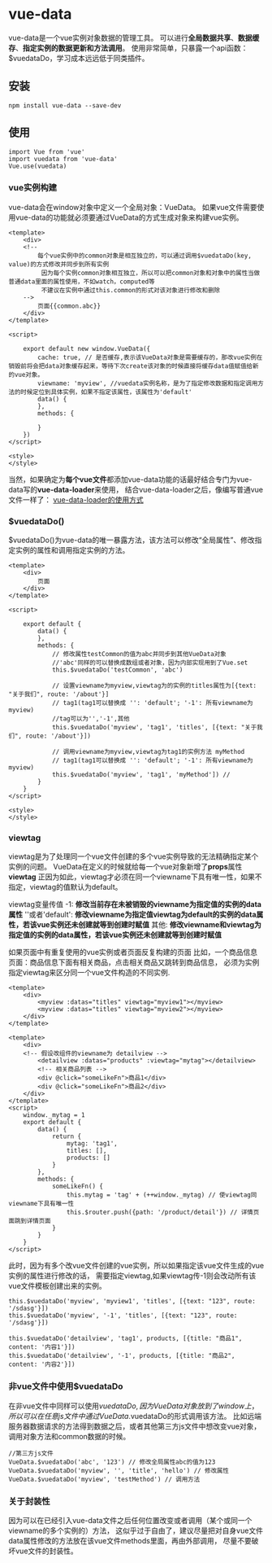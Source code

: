 # vue-data
vue-data是一个vue实例对象数据的管理工具。
可以进行**全局数据共享**、**数据缓存**、**指定实例的数据更新和方法调用**。
使用非常简单，只暴露一个api函数：$vuedataDo，学习成本远远低于同类插件。
## 安装
```
npm install vue-data --save-dev
```
## 使用
```
import Vue from 'vue'
import vuedata from 'vue-data'
Vue.use(vuedata)
```
### vue实例构建
vue-data会在window对象中定义一个全局对象：VueData。
如果vue文件需要使用vue-data的功能就必须要通过VueData的方式生成对象来构建vue实例。
```
<template>
	<div>
	<!-- 
		每个vue实例中的common对象是相互独立的，可以通过调用$vuedataDo(key, value)的方式修改并同步到所有实例
		 因为每个实例common对象相互独立，所以可以把common对象和对象中的属性当做普通data里面的属性使用，不如watch，computed等
		 不建议在实例中通过this.common的形式对该对象进行修改和删除
	-->
		页面{{common.abc}}
	</div>
</template>

<script>
	
	export default new window.VueData({
		cache: true, // 是否缓存,表示该VueData对象是需要缓存的，那改vue实例在销毁前将会把data对象缓存起来，等待下次create该对象的时候直接将缓存data值赋值给新的vue对象。
		viewname: 'myview', //vuedata实例名称，是为了指定修改数据和指定调用方法的时候定位到具体实例，如果不指定该属性，该属性为'default'
		data() {
		},
		methods: {
			
		}
	})
</script>

<style>
</style>
```
当然，如果确定为**每个vue文件**都添加vue-data功能的话最好结合专门为vue-data写的**vue-data-loader**来使用，
结合vue-data-loader之后，像编写普通vue文件一样了：
[vue-data-loader的使用方式](https://github.com/avengang/vue-data-loader/tree/master)
### $vuedataDo()
$vuedataDo()为vue-data的唯一暴露方法，该方法可以修改“全局属性”、修改指定实例的属性和调用指定实例的方法。
```
<template>
	<div>
		页面
	</div>
</template>

<script>
	
	export default {
		data() {
		},
		methods: {
			// 修改属性testCommon的值为abc并同步到其他VueData对象
			//'abc'同样的可以替换成数组或者对象，因为内部实现用到了Vue.set
			this.$vuedataDo('testCommon', 'abc')
			
			// 设置viewname为myview,viewtag为的实例的titles属性为[{text: "关于我们", route: '/about'}]
			// tag1(tag1可以替换成 '': 'default'; '-1': 所有viewname为myview)
			//tag可以为'','-1',其他
			this.$vuedataDo('myview', 'tag1', 'titles', [{text: "关于我们", route: '/about'}])
			
			// 调用viewname为myview,viewtag为tag1的实例方法 myMethod
			// tag1(tag1可以替换成 '': 'default'; '-1': 所有viewname为myview)
			this.$vuedataDo('myview', 'tag1', 'myMethod']) // 
		}
	}
</script>

<style>
</style>
```
### viewtag
viewtag是为了处理同一个vue文件创建的多个vue实例导致的无法精确指定某个实例的问题。
VueData在定义的时候就给每一个vue对象新增了**props**属性**viewtag**
正因为如此，viewtag才必须在同一个viewname下具有唯一性，如果不指定，viewtag的值默认为default。

viewtag变量传值
-1: **修改当前存在未被销毁的viewname为指定值的实例的data属性**
''或者'default': **修改viewname为指定值viewtag为default的实例的data属性，若该vue实例还未创建就等到创建时赋值**
其他: **修改viewname和viewtag为指定值的实例的data属性，若该vue实例还未创建就等到创建时赋值**

如果页面中有重复使用的vue实例或者页面反复构建的页面
比如，一个商品信息页面：商品信息下面有相关商品，点击相关商品又跳转到商品信息，
必须为实例指定viewtag来区分同一个vue文件构造的不同实例.
```
<template>
	<div>
		<myview :datas="titles" viewtag="myview1"></myview>
		<myview :datas="titles" viewtag="myview2"></myview>
	</div>
</template>
```
```
<template>
	<div>
	<!-- 假设改组件的viewname为 detailview -->
		<detailview :datas="products" :viewtag="mytag"></detailview>
		<!-- 相关商品列表 -->
		<div @click="someLikeFn">商品1</div>
		<div @click="someLikeFn">商品2</div>
	</div>
</template>
<script>
	window._mytag = 1
	export default {
		data() {
			return {
				mytag: 'tag1',
				titles: [],
				products: []
			}
		},
		methods: {
			someLikeFn() {
				this.mytag = 'tag' + (++window._mytag) // 使viewtag同viewname下具有唯一性
				this.$router.push({path: '/product/detail'}) // 详情页面跳到详情页面
			}
		}
	}
</script>
```
此时，因为有多个改vue文件创建的vue实例，所以如果指定该vue文件生成的vue实例的属性进行修改的话，
需要指定viewtag,如果viewtag传-1则会改动所有该vue文件模板创建出来的实例。
```
this.$vuedataDo('myview', 'myview1', 'titles', [{text: "123", route: '/sdasg'}])
this.$vuedataDo('myview', '-1', 'titles', [{text: "123", route: '/sdasg'}])

this.$vuedataDo('detailview', 'tag1', products, [{title: "商品1", content: '内容1'}])
this.$vuedataDo('detailview', '-1', products, [{title: "商品2", content: '内容2'}])
```
### 非vue文件中使用$vuedataDo
在非vue文件中同样可以使用$vuedataDo,因为VueData对象放到了window上，
所以可以在任意js文件中通过VueData.$vuedataDo的形式调用该方法。
比如远端服务器数据请求的方法得到数据之后，或者其他第三方js文件中想改变vue对象，调用对象方法和common数据的时候。
```
//第三方js文件
VueData.$vuedataDo('abc', '123') // 修改全局属性abc的值为123
VueData.$vuedataDo('myview', '', 'title', 'hello') // 修改属性
VueData.$vuedataDo('myview', 'testMethod') // 调用方法
```
### 关于封装性
因为可以在已经引入vue-data文件之后任何位置改变或者调用（某个或同一个viewname的多个实例的）方法，
这似乎过于自由了，建议尽量把对自身vue文件data属性修改的方法放在该vue文件methods里面，再由外部调用，
尽量不要破坏vue文件的封装性。